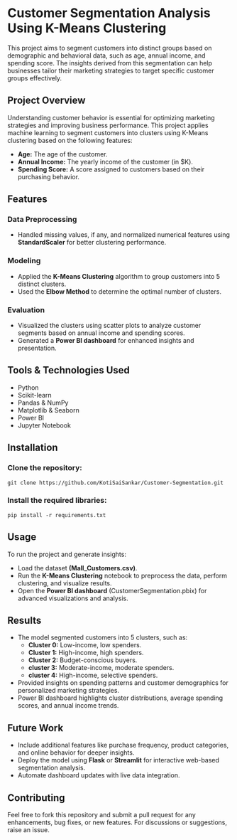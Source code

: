 # Customer Segmentation Analysis Using K-Means Clustering
This project aims to segment customers into distinct groups based on demographic and behavioral data, such as age, annual income, and spending score. The insights derived from this segmentation can help businesses tailor their marketing strategies to target specific customer groups effectively.


## Project Overview
Understanding customer behavior is essential for optimizing marketing strategies and improving business performance. This project applies machine learning to segment customers into clusters using K-Means clustering based on the following features:

- **Age:** The age of the customer.
- **Annual Income:** The yearly income of the customer (in $K).
- **Spending Score:** A score assigned to customers based on their purchasing behavior.


## Features
### Data Preprocessing
- Handled missing values, if any, and normalized numerical features using **StandardScaler** for better clustering performance.
### Modeling
- Applied the **K-Means Clustering** algorithm to group customers into 5 distinct clusters.
- Used the **Elbow Method** to determine the optimal number of clusters.
### Evaluation
- Visualized the clusters using scatter plots to analyze customer segments based on annual income and spending scores.
- Generated a **Power BI dashboard** for enhanced insights and presentation.


## Tools & Technologies Used
- Python
- Scikit-learn
- Pandas & NumPy
- Matplotlib & Seaborn
- Power BI
- Jupyter Notebook


## Installation
### Clone the repository:
```
git clone https://github.com/KotiSaiSankar/Customer-Segmentation.git

```

### Install the required libraries:
```
pip install -r requirements.txt

```

## Usage
To run the project and generate insights:

- Load the dataset **(Mall_Customers.csv)**.
- Run the **K-Means Clustering** notebook to preprocess the data, perform clustering, and visualize results.
- Open the **Power BI dashboard** (CustomerSegmentation.pbix) for advanced visualizations and analysis.

 
## Results
- The model segmented customers into 5 clusters, such as:
  - **Cluster 0:** Low-income, low spenders.
  - **Cluster 1:** High-income, high spenders.
  - **Cluster 2:** Budget-conscious buyers.
  - **cluster 3:** Moderate-income, moderate spenders.
  - **cluster 4:** High-income, selective spenders.
- Provided insights on spending patterns and customer demographics for personalized marketing strategies.
- Power BI dashboard highlights cluster distributions, average spending scores, and annual income trends.


## Future Work
- Include additional features like purchase frequency, product categories, and online behavior for deeper insights.
- Deploy the model using **Flask** or **Streamlit** for interactive web-based segmentation analysis.
- Automate dashboard updates with live data integration.


## Contributing
Feel free to fork this repository and submit a pull request for any enhancements, bug fixes, or new features. For discussions or suggestions, raise an issue.
